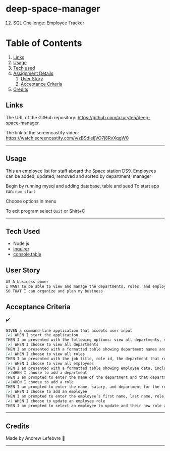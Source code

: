 # deep-space-manager
12. SQL Challenge: Employee Tracker
# Table of Contents
1. [Links](#links)
1. [Usage](#usage)
1. [Tech used](#tech-used)
1. [Assignment Details](#assignment-details)
    1. [User Story](#user-story)
    1. [Acceptance Criteria](#acceptance-criteria)
1. [Credits](#credits)

## Links
The URL of the GitHub repository: https://github.com/azuryte5/deep-space-manager

The link to the screencastify video: https://watch.screencastify.com/v/zBSdIeIjVO7j8RvXqgW0

-----
## Usage
This an employee list for staff aboard the Space station DS9. Employees can be added, updated, removed and sorted by department, manager

Begin by running mysql and adding database, table and seed
To start app run:  ```npm start```

Choose options in menu 

To exit program select ```Quit``` or Shirt+C


<!-- ![code preview](https://user-images.githubusercontent.com/85147307/141664565-3c91c212-80a0-413d-a103-e90588f6a8bb.png) -->
<!-- ![https://user-images.githubusercontent.com/85147307/141664564-00cec570-a902-441e-8dd2-9036aeec96be.png) -->

-----
## Tech Used 

- Node js
- [Inquirer](https://www.npmjs.com/package/inquirer)
- [console.table](https://www.npmjs.com/package/console.table)

## User Story

```md
AS A business owner
I WANT to be able to view and manage the departments, roles, and employees in my company
SO THAT I can organize and plan my business
```

## Acceptance Criteria
✔️
```md
GIVEN a command-line application that accepts user input
[✔️] WHEN I start the application
THEN I am presented with the following options: view all departments, view all roles, view all employees, add a department, add a role, add an employee, and update an employee role
[✔️] WHEN I choose to view all departments
THEN I am presented with a formatted table showing department names and department ids
[✔️] WHEN I choose to view all roles
THEN I am presented with the job title, role id, the department that role belongs to, and the salary for that role
[✔️] WHEN I choose to view all employees
THEN I am presented with a formatted table showing employee data, including employee ids, first names, last names, job titles, departments, salaries, and managers that the employees report to
[✔️]WHEN I choose to add a department
THEN I am prompted to enter the name of the department and that department is added to the database
[✔️]WHEN I choose to add a role
THEN I am prompted to enter the name, salary, and department for the role and that role is added to the database
[✔️] WHEN I choose to add an employee
THEN I am prompted to enter the employee’s first name, last name, role, and manager and that employee is added to the database
[✔️] WHEN I choose to update an employee role
THEN I am prompted to select an employee to update and their new role and this information is updated in the database 
```

----
## Credits
Made by Andrew Lefebvre 🏢

-----
